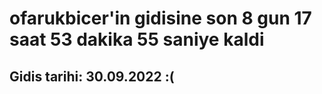 # ofarukbicer'in gidisine son 8 gun 17 saat 53 dakika 55 saniye kaldi

## Gidis tarihi: 30.09.2022 :(